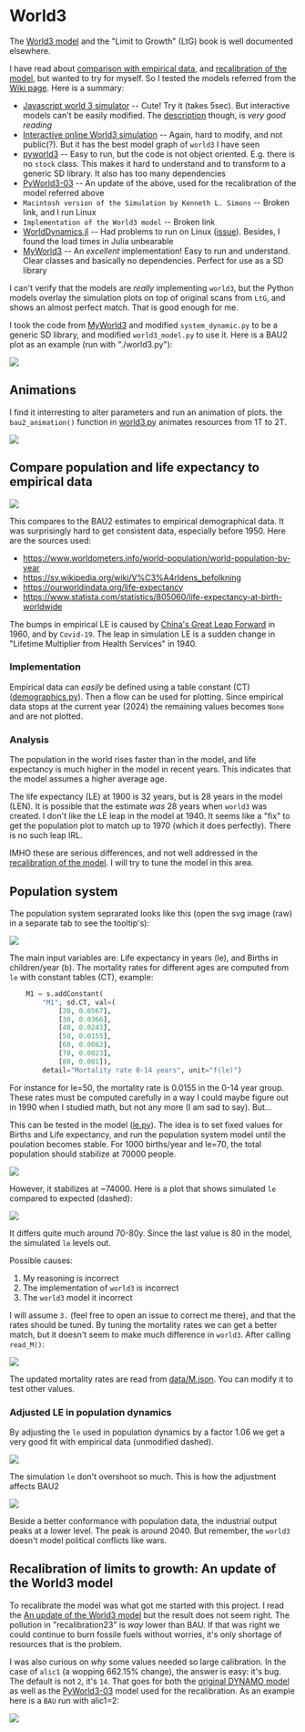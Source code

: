 # World3

The [World3 model](https://en.wikipedia.org/wiki/World3) and the "Limit
to Growth" (LtG) book is well documented elsewhere.

I have read about [comparison with empirical data](
https://mahb.stanford.edu/wp-content/uploads/2021/07/yale-publication-1.pdf),
and [recalibration of the model](
https://onlinelibrary.wiley.com/doi/full/10.1111/jiec.13442), but
wanted to try for myself. So I tested the models referred from the
[Wiki page](https://en.wikipedia.org/wiki/World3). Here is a summary:

* [Javascript world 3 simulator](http://bit-player.org/extras/limits/) --
  Cute! Try it (takes 5sec). But interactive models can't be easily modified.
  The [description](http://bit-player.org/2012/world3-the-public-beta)
  though, is *very good reading*
* [Interactive online World3 simulation](http://insightmaker.com/insight/1954) --
  Again, hard to modify, and not public(?). But it has the best model graph
  of `world3` I have seen
* [pyworld3](https://github.com/cvanwynsberghe/pyworld3) --
  Easy to run, but the code is not object oriented. E.g. there is no `stock`
  class. This makes it hard to understand and to transform to a generic
  SD library. It also has too many dependencies
* [PyWorld3-03](https://github.com/TimSchell98/PyWorld3-03) --
  An update of the above, used for the recalibration of the model
  referred above
* `Macintosh version of the Simulation by Kenneth L. Simons` --
  Broken link, and I run Linux
* `Implementation of the World3 model` -- Broken link
* [WorldDynamics.jl](https://github.com//natema/WorldDynamics.jl) --
  Had problems to run on Linux ([issue](
  https://github.com/worlddynamics/WorldDynamics.jl/issues/210)).
  Besides, I found the load times in Julia unbearable
* [MyWorld3](https://github.com/Juji29/MyWorld3) --
  An *excellent* implementation! Easy to run and understand. Clear classes
  and basically no dependencies. Perfect for use as a SD library


I can't verify that the models are *really* implementing `world3`, but
the Python models overlay the simulation plots on top of original
scans from `LtG`, and shows an almost perfect match. That is good
enough for me.

I took the code from [MyWorld3](https://github.com/Juji29/MyWorld3)
and modified `system_dynamic.py` to be a generic SD library, and
modified `world3_model.py` to use it. Here is a BAU2 plot as an
example (run with "./world3.py"):

<img src="figures/plot_bau2.svg" />


## Animations

I find it interresting to alter parameters and run an animation of
plots. the `bau2_animation()` function in [world3.py](world3.py)
animates resources from 1T to 2T.

<img src="figures/bau2_nranimation.svg" />



## Compare population and life expectancy to empirical data

<img src="figures/plot_pop1.svg" />

This compares to the BAU2 estimates to empirical demographical
data. It was surprisingly hard to get consistent data, especially
before 1950. Here are the sources used:

* https://www.worldometers.info/world-population/world-population-by-year
* https://sv.wikipedia.org/wiki/V%C3%A4rldens_befolkning
* https://ourworldindata.org/life-expectancy
* https://www.statista.com/statistics/805060/life-expectancy-at-birth-worldwide

The bumps in empirical LE is caused by [China's Great Leap Forward](
https://en.wikipedia.org/wiki/Great_Leap_Forward) in 1960,
and by `Covid-19`. The leap in simulation LE is a sudden change in
"Lifetime Multiplier from Health Services" in 1940.

### Implementation

Empirical data can *easily* be defined using a table constant (CT)
([demographics.py](demographics.py)). Then a flow can be used for
plotting. Since empirical data stops at the current year (2024) the
remaining values becomes `None` and are not plotted.

### Analysis

The population in the world rises faster than in the model, and life
expectancy is much higher in the model in recent years. This indicates
that the model assumes a higher average age.

The life expectancy (LE) at 1900 is 32 years, but is 28 years in the
model (LEN). It is possible that the estimate *was* 28 years when
`world3` was created. I don't like the LE leap in the model at
1940. It seems like a "fix" to get the population plot to match up to
1970 (which it does perfectly). There is no such leap IRL.

IMHO these are serious differences, and not well addressed in the
[recalibration of the model](
https://onlinelibrary.wiley.com/doi/full/10.1111/jiec.13442).
I will try to tune the model in this area.

## Population system

The population system seprarated looks like this (open the svg image
(raw) in a separate tab to see the tooltip's):

<img src="figures/pop-system.svg" />

The main input variables are: Life expectancy in years (le), and
Births in children/year (b). The mortality rates for different ages
are computed from `le` with constant tables (CT), example:

```python
    M1 = s.addConstant(
        "M1", sd.CT, val=(
            [20, 0.0567],
            [30, 0.0366],
            [40, 0.0243],
            [50, 0.0155],
            [60, 0.0082],
            [70, 0.0023],
            [80, 0.001]),
        detail="Mortality rate 0-14 years", unit="f(le)")
```

For instance for le=50, the mortality rate is 0.0155 in the 0-14 year
group. These rates must be computed carefully in a way I could
maybe figure out in 1990 when I studied math, but not any more
(I am sad to say). But...

This can be tested in the model ([le.py](le.py)). The idea is to set
fixed values for Births and Life expectancy, and run the population
system model until the poulation becomes stable. For 1000 births/year
and le=70, the total population should stabilize at 70000 people.

<img src="figures/pop-system-plot-70.svg" />

However, it stabilizes at ~74000. Here is a plot that shows simulated
`le` compared to expected (dashed):

<img src="figures/le-plot.svg" />

It differs quite much around 70-80y. Since the last value is 80 in the
model, the simulated `le` levels out.

Possible causes:

1. My reasoning is incorrect
2. The implementation of `world3` is incorrect
3. The `world3` model it incorrect

I will assume `3.` (feel free to open an issue to correct me there),
and that the rates should be tuned. By tuning the mortality rates we
can get a better match, but it doesn't seem to make much difference in
`world3`. After calling `read_M()`:

<img src="figures/le-plot-2.svg" />

The updated mortality rates are read from [data/M.json](data/M.json).
You can modify it to test other values.


### Adjusted LE in population dynamics

By adjusting the `le` used in population dynamics by a factor 1.06 we
get a very good fit with empirical data (unmodified dashed).

<img src="figures/plot_pop2.svg" />

The simulation `le` don't overshoot so much. This is how the adjustment
affects BAU2

<img src="figures/bau2_pop2.svg" />

Beside a better conformance with population data, the industrial
output peaks at a lower level.  The peak is around 2040. But remember,
the `world3` doesn't model political conflicts like wars.


## Recalibration of limits to growth: An update of the World3 model

To recalibrate the model was what got me started with this project.  I
read the [An update of the World3 model](
https://onlinelibrary.wiley.com/doi/full/10.1111/jiec.13442) but the
result does not seem right. The pollution in "recalibration23" is
*way* lower than BAU. If that was right we could continue to burn
fossile fuels without worries, it's only shortage of resources that is
the problem.

I was also curious on *why* some values needed so large
calibration. In the case of `alic1` (a wopping 662.15% change), the
answer is easy: it's bug. The default is not `2`, it's `14`. That
goes for both the [original DYNAMO model](
https://github.com/bfix/dynamo/blob/master/rt/world/world3-orig.dynamo)
as well as the [PyWorld3-03](
https://github.com/TimSchell98/PyWorld3-03) model used for the recalibration.
As an example here is a `BAU` run with alic1=2:

<img src="figures/bau-faulty-alic1.svg" />





